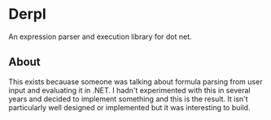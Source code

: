 # Derpl
An expression parser and execution library for dot net.

## About
This exists becauase someone was talking about formula parsing from user
input and evaluating it in .NET.  I hadn't experimented with this in
several years and decided to implement something and this is the result.
It isn't particularly well designed or implemented but it was
interesting to build.